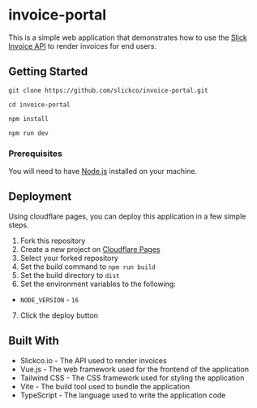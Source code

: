 # invoice-portal

This is a simple web application that demonstrates how to use the [Slick Invoice API](https://slickco.io) to render invoices for end users.

## Getting Started

```git clone https://github.com/slickco/invoice-portal.git```

```cd invoice-portal```

```npm install```

```npm run dev```


### Prerequisites

You will need to have [Node.js](https://nodejs.org/en/) installed on your machine.

## Deployment

Using cloudflare pages, you can deploy this application in a few simple steps. 

1. Fork this repository
2. Create a new project on [Cloudflare Pages](https://pages.cloudflare.com)
3. Select your forked repository
4. Set the build command to ```npm run build```
5. Set the build directory to ```dist```
6. Set the environment variables to the following:
-   ```NODE_VERSION``` - `16` 
7. Click the deploy button


## Built With

* Slickco.io - The API used to render invoices 
* Vue.js - The web framework used for the frontend of the application
* Tailwind CSS - The CSS framework used for styling the application 
* Vite - The build tool used to bundle the application
* TypeScript - The language used to write the application code
